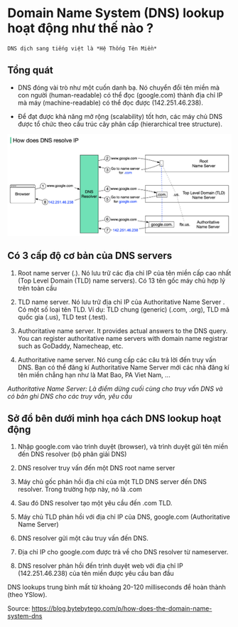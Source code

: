 # Domain Name System (DNS) lookup hoạt động như thế nào ?

`DNS dịch sang tiếng việt là *Hệ Thống Tên Miền* `

## Tổng quát
- DNS đóng vài trò như một cuốn danh bạ. Nó chuyển đổi tên miền mà con người (human-readable) có thể đọc (google.com) thành địa chỉ IP mà máy (machine-readable) có thể đọc được (142.251.46.238).

- Để đạt được khả năng mở rộng (scalability) tốt hơn, các máy chủ DNS được tổ chức theo cấu trúc cây phân cấp (hierarchical tree structure).

![alt text](./images/how-does-the-domain-name-system-dns-lookup-work.jpg?raw=true "Cách DNS xử lý IP")

## Có 3 cấp độ cơ bản của DNS servers
1. Root name server (.). Nó lưu trữ các địa chỉ IP của tên miền cấp cao nhất (Top Level Domain (TLD) name servers). Có 13 tên gốc máy chủ hợp lý trên toàn cầu

2. TLD name server. Nó lưu trữ địa chỉ IP của Authoritative Name Server . Có một số loại tên TLD. Ví dụ: TLD chung (generic) (.com, .org), TLD mã quốc gia (.us), TLD test (.test).

3. Authoritative name server. It provides actual answers to the DNS query. You can register authoritative name servers with domain name registrar such as GoDaddy, Namecheap, etc. 
3. Authoritative name server. Nó cung cấp các câu trả lời đến truy vấn DNS. Bạn có thể đăng kí Authoritative Name Server mới các nhà đăng kí tên miền chẳng hạn như là Mat Bao, PA Viet Nam, ...

*Authoritative Name Server: Là điểm dừng cuối cùng cho truy vấn DNS và có bản ghi DNS cho các truy vấn, yêu cầu*

## Sở đồ bên dưới minh họa cách DNS lookup hoạt động
1. Nhập google.com vào trình duyệt (browser), và trình duyệt gửi tên miền đến DNS resolver (bộ phân giải DNS)

2. DNS resolver truy vấn đến một DNS root name server

3. Máy chủ gốc phản hồi địa chỉ của một TLD DNS server đến DNS resolver. Trong trường hợp này, nó là .com

4. Sau đó DNS resolver tạo một yêu cầu đến .com TLD.

5. Máy chủ TLD phản hồi với địa chỉ IP của DNS, google.com (Authoritative Name Server)

6. DNS resolver gửi một câu truy vấn đến DNS.

7. Địa chỉ IP cho google.com được trả về cho DNS resolver từ nameserver.

8. DNS resolver phản hồi đến trình duyệt web với địa chỉ IP (142.251.46.238) của tên miền được yêu cầu ban đầu

DNS lookups trung bình mất từ khoảng 20-120 milliseconds để hoàn thành (theo YSlow).

Source: https://blog.bytebytego.com/p/how-does-the-domain-name-system-dns